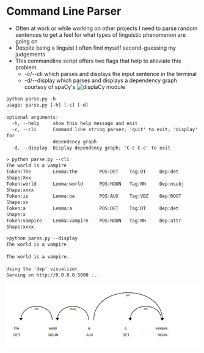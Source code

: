 # Command Line Parser
- Often at work or while working on other projects I need to parse random sentences to get a feel for what types of linguistic phenomenon are going on 
- Despite being a linguist I often find myself second-guessing my judgements
- This commandline script offers two flags that help to alleviate this problem.
  - -c/--cli which parses and displays the input sentence in the terminal
  - -d/--display which parses and displays a dependency graph courtesy of spaCy's ![displaCy module](https://spacy.io/usage/visualizers)

```
python parse.py -h
usage: parse.py [-h] [-c] [-d]

optional arguments:
  -h, --help     show this help message and exit
  -c, --cli      Command line string parser; 'quit' to exit; 'display' for
                 dependency graph
  -d, --display  Display dependency graph; 'C-c C-c' to exit
```

```
> python parse.py --cli
The world is a vampire
Token:The        Lemma:the        POS:DET    Tag:DT     Dep:det    Shape:Xxx   
Token:world      Lemma:world      POS:NOUN   Tag:NN     Dep:nsubj  Shape:xxxx  
Token:is         Lemma:be         POS:AUX    Tag:VBZ    Dep:ROOT   Shape:xx    
Token:a          Lemma:a          POS:DET    Tag:DT     Dep:det    Shape:x     
Token:vampire    Lemma:vampire    POS:NOUN   Tag:NN     Dep:attr   Shape:xxxx  
```

```
>python parse.py --display
The world is a vampire

The world is a vampire.

Using the 'dep' visualizer
Serving on http://0.0.0.0:5000 ...

```
![Dependency Parse](dep.png)
